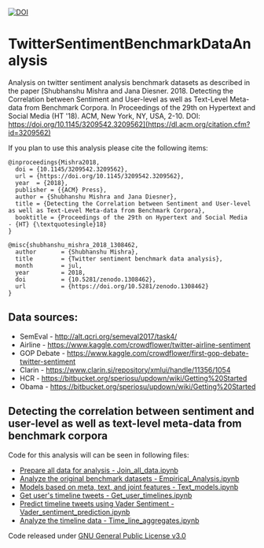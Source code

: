 [![DOI](https://zenodo.org/badge/132860088.svg)](https://zenodo.org/badge/latestdoi/132860088)

# TwitterSentimentBenchmarkDataAnalysis
Analysis on twitter sentiment analysis benchmark datasets as described in the paper [Shubhanshu Mishra and Jana Diesner. 2018. Detecting the Correlation between Sentiment and User-level as well as Text-Level Meta-data from Benchmark Corpora. In Proceedings of the 29th on Hypertext and Social Media (HT '18). ACM, New York, NY, USA, 2-10. DOI: https://doi.org/10.1145/3209542.3209562](https://dl.acm.org/citation.cfm?id=3209562)

If you plan to use this analysis please cite the following items:
```
@inproceedings{Mishra2018,
  doi = {10.1145/3209542.3209562},
  url = {https://doi.org/10.1145/3209542.3209562},
  year  = {2018},
  publisher = {{ACM} Press},
  author = {Shubhanshu Mishra and Jana Diesner},
  title = {Detecting the Correlation between Sentiment and User-level as well as Text-Level Meta-data from Benchmark Corpora},
  booktitle = {Proceedings of the 29th on Hypertext and Social Media  - {HT} {\textquotesingle}18}
}

@misc{shubhanshu_mishra_2018_1308462,
  author       = {Shubhanshu Mishra},
  title        = {Twitter sentiment benchmark data analysis},
  month        = jul,
  year         = 2018,
  doi          = {10.5281/zenodo.1308462},
  url          = {https://doi.org/10.5281/zenodo.1308462}
}
```

## Data sources:
* SemEval - http://alt.qcri.org/semeval2017/task4/
* Airline - https://www.kaggle.com/crowdflower/twitter-airline-sentiment
* GOP Debate - https://www.kaggle.com/crowdflower/first-gop-debate-twitter-sentiment
* Clarin - https://www.clarin.si/repository/xmlui/handle/11356/1054 
* HCR - https://bitbucket.org/speriosu/updown/wiki/Getting%20Started
* Obama - https://bitbucket.org/speriosu/updown/wiki/Getting%20Started

## Detecting the correlation between sentiment and user-level as well as text-level meta-data from benchmark corpora

Code for this analysis will can be seen in following files:
* [Prepare all data for analysis - Join_all_data.ipynb](./Join_all_data.ipynb)
* [Analyze the original benchmark datasets - Empirical_Analysis.ipynb](./Empirical_Analysis.ipynb)
* [Models based on meta, text, and joint features - Text_models.ipynb](./Text_models.ipynb)
* [Get user's timeline tweets - Get_user_timelines.ipynb](./Get_user_timelines.ipynb)
* [Predict timeline tweets using Vader Sentiment - Vader_sentiment_prediction.ipynb](./Vader_sentiment_prediction.ipynb)
* [Analyze the timeline data - Time_line_aggregates.ipynb](./Time_line_aggregates.ipynb)

Code released under [GNU General Public License v3.0](./LICENSE)
